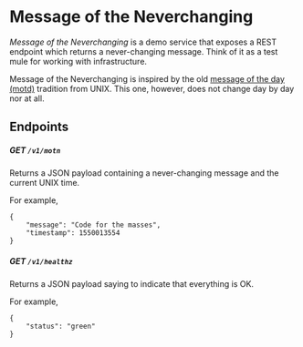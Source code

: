 Message of the Neverchanging
===

*Message of the Neverchanging* is a demo service that exposes a REST endpoint which returns a never-changing message. Think of it as a test mule for working with infrastructure.

Message of the Neverchanging is inspired by the old [message of the day (motd)](https://en.wikipedia.org/wiki/Motd_(Unix)) tradition from UNIX. This one, however, does not change day by day nor at all. 

Endpoints
---

##### GET `/v1/motn`

Returns a JSON payload containing a never-changing message and the current UNIX time.

For example, 

```
{
    "message": "Code for the masses",
    "timestamp": 1550013554
}
```

##### GET `/v1/healthz`

Returns a JSON payload saying to indicate that everything is OK.

For example, 

```
{
    "status": "green"
}
```
